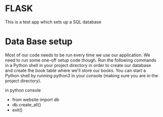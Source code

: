 # FLASK

This is a test app which sets up a SQL database

# Data Base setup
Most of our code needs to be run every time we use our application. We need to run some one-off setup code though. Run the following commands in a Python shell in your project directory in order to create our database and create the book table where we'll store our books. You can start a Python shell by running python3 in your console (making sure you are in the project directory).

in python console
* from website import db
* db.create_all()
* exit()
